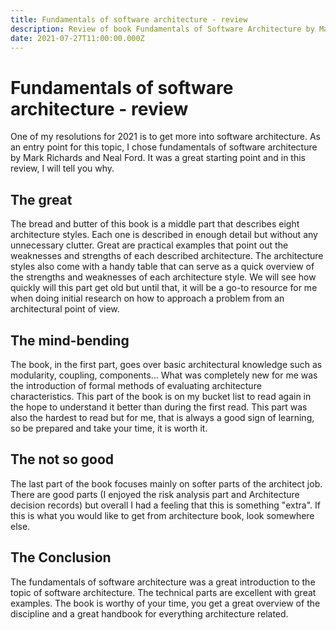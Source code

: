 ```yaml
---
title: Fundamentals of software architecture - review
description: Review of book Fundamentals of Software Architecture by Mark Richards and Neal Ford
date: 2021-07-27T11:00:00.000Z
---
```


# Fundamentals of software architecture - review

One of my resolutions for 2021 is to get more into software architecture. As an entry point for this topic, I chose fundamentals of software architecture by Mark Richards and Neal Ford. It was a great starting point and in this review, I will tell you why.

## The great

The bread and butter of this book is a middle part that describes eight architecture styles. Each one is described in enough detail but without any unnecessary clutter. Great are practical examples that point out the weaknesses and strengths of each described architecture. The architecture styles also come with a handy table that can serve as a quick overview of the strengths and weaknesses of each architecture style. We will see how quickly will this part get old but until that, it will be a go-to resource for me when doing initial research on how to approach a problem from an architectural point of view.

## The mind-bending

The book, in the first part, goes over basic architectural knowledge such as modularity, coupling, components... What was completely new for me was the introduction of formal methods of evaluating architecture characteristics. This part of the book is on my bucket list to read again in the hope to understand it better than during the first read. This part was also the hardest to read but for me, that is always a good sign of learning, so be prepared and take your time, it is worth it.

## The not so good

The last part of the book focuses mainly on softer parts of the architect job. There are good parts (I enjoyed the risk analysis part and Architecture decision records) but overall I had a feeling that this is something "extra". If this is what you would like to get from architecture book, look somewhere else.

## The Conclusion

The fundamentals of software architecture was a great introduction to the topic of software architecture. The technical parts are excellent with great examples. The book is worthy of your time, you get a great overview of the discipline and a great handbook for everything architecture related.
